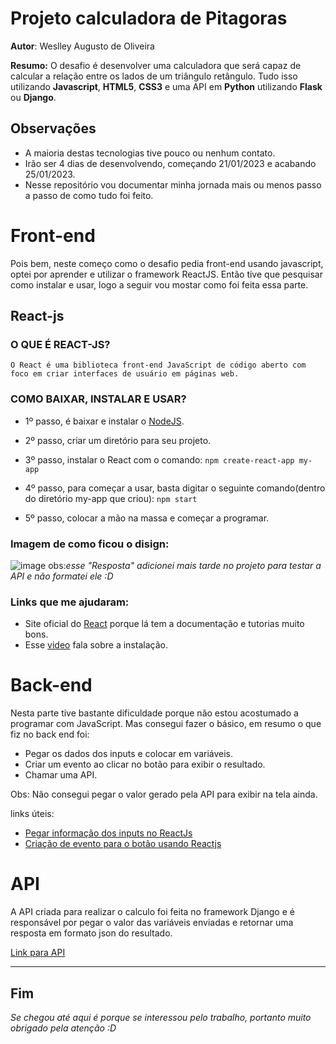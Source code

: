 # Projeto calculadora de Pitagoras

**Autor**: Weslley Augusto de Oliveira

**Resumo:** O desafio é desenvolver uma calculadora que será capaz de calcular a relação entre os lados de um triângulo
retângulo. Tudo isso utilizando **Javascript**, **HTML5**, **CSS3**  e uma API em **Python** utilizando **Flask** ou **Django**.



## Observações

* A maioria destas tecnologias tive pouco ou nenhum contato.
* Irão ser 4 dias de desenvolvendo, começando 21/01/2023 e acabando 25/01/2023.
* Nesse repositório vou documentar minha jornada mais ou menos passo a passo de como tudo foi feito.



# Front-end

Pois bem, neste começo como o desafio pedia front-end usando javascript, optei por aprender e utilizar o framework ReactJS. Então tive que pesquisar como instalar e usar, logo a seguir vou mostar como foi feita essa parte. 

## React-js
  
  
### O QUE É REACT-JS?
   

````
O React é uma biblioteca front-end JavaScript de código aberto com foco em criar interfaces de usuário em páginas web.
````

### COMO BAIXAR, INSTALAR E USAR? 
   
* 1º passo, é baixar e instalar o [NodeJS](https://nodejs.org/en/download/).

* 2º passo, criar um diretório para seu projeto.

* 3º passo, instalar o React com o comando: `npm create-react-app my-app ` 

* 4º passo, para começar a usar, basta digitar o seguinte comando(dentro do diretório my-app que criou): `npm start`

* 5º passo, colocar a mão na massa e começar a programar.

### Imagem de como ficou o disign:

![image](https://user-images.githubusercontent.com/84606803/214723213-15c2d9bb-cd59-4da0-b028-421fef418db9.png)
obs:*esse "Resposta" adicionei mais tarde no projeto para testar a API e não formatei ele :D*


### Links que me ajudaram:

* Site oficial do [React](https://pt-br.reactjs.org/docs/getting-started.html) porque lá tem a documentação e tutorias muito bons.
* Esse [video](https://www.youtube.com/watch?v=tPdoxF0kunU) fala sobre a instalação.


# Back-end

Nesta parte tive bastante dificuldade porque não estou acostumado a programar com JavaScript. Mas consegui fazer o básico, em resumo o que fiz no back end foi:
* Pegar os dados dos inputs e colocar em variáveis.
* Criar um evento ao clicar no botão para exibir o resultado.
* Chamar uma API.

Obs: Não consegui pegar o valor gerado pela API para exibir na tela ainda.

links úteis:

* [Pegar informação dos inputs no ReactJs](https://www.youtube.com/watch?v=0705NnPVDfU)
* [Criação de evento para o botão usando Reactjs](https://www.youtube.com/watch?v=UihbmA0pTCE)


# API

A API criada para realizar o calculo foi feita no framework Django e é responsável por pegar o valor das variáveis enviadas e retornar uma resposta em formato json do resultado. 

[Link para API]()

------------

## Fim



*Se chegou até aqui é porque se interessou pelo trabalho, portanto muito obrigado pela atenção :D*




